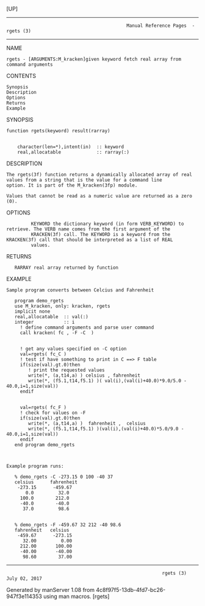 [UP]

-----------------------------------------------------------------------------------------------------------------------------------
                                                Manual Reference Pages  - rgets (3)
-----------------------------------------------------------------------------------------------------------------------------------
                                                                 
NAME

    rgets - [ARGUMENTS:M_kracken]given keyword fetch real array from command arguments

CONTENTS

    Synopsis
    Description
    Options
    Returns
    Example

SYNOPSIS

    function rgets(keyword) result(rarray)


        character(len=*),intent(in)  :: keyword
        real,allocatable             :: rarray(:)

DESCRIPTION

    The rgets(3f) function returns a dynamically allocated array of real values from a string that is the value for a command line
    option. It is part of the M_kracken(3fp) module.

    Values that cannot be read as a numeric value are returned as a zero (0).

OPTIONS

             KEYWORD the dictionary keyword (in form VERB_KEYWORD) to retrieve. The VERB name comes from the first argument of the
             KRACKEN(3f) call. The KEYWORD is a keyword from the KRACKEN(3f) call that should be interpreted as a list of REAL
             values.

RETURNS

       RARRAY real array returned by function

EXAMPLE

    Sample program converts between Celcius and Fahrenheit

       program demo_rgets
       use M_kracken, only: kracken, rgets
       implicit none
       real,allocatable  :: val(:)
       integer           :: i
         ! define command arguments and parse user command
         call kracken( fc , -F -C  )


         ! get any values specified on -C option
         val=rgets( fc_C )
         ! test if have something to print in C ==> F table
         if(size(val).gt.0)then
            ! print the requested values
            write(*, (a,t14,a) ) celsius , fahrenheit 
            write(*, (f5.1,t14,f5.1) )( val(i),(val(i)+40.0)*9.0/5.0 - 40.0,i=1,size(val))
         endif


         val=rgets( fc_F )
         ! check for values on -F
         if(size(val).gt.0)then
            write(*, (a,t14,a) )  fahrenheit ,  celsius 
            write(*, (f5.1,t14,f5.1) )(val(i),(val(i)+40.0)*5.0/9.0 - 40.0,i=1,size(val))
         endif
       end program demo_rgets



    Example program runs:

       % demo_rgets -C -273.15 0 100 -40 37
       celsius      fahrenheit
        -273.15      -459.67
           0.0         32.0
         100.0        212.0
         -40.0        -40.0
          37.0         98.6


       % demo_rgets -F -459.67 32 212 -40 98.6
       fahrenheit   celsius
        -459.67      -273.15
          32.00         0.00
         212.00       100.00
         -40.00       -40.00
          98.60        37.00

-----------------------------------------------------------------------------------------------------------------------------------

                                                             rgets (3)                                                July 02, 2017

Generated by manServer 1.08 from 4c8f97f5-13db-4fd7-bc26-947f3e114353 using man macros.
                                                              [rgets]
